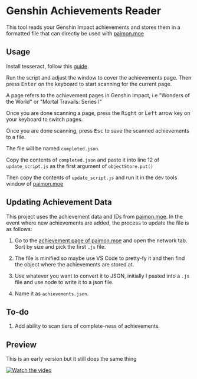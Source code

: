 # Genshin Achievements Reader

This tool reads your Genshin Impact achievements and stores them in a formatted file that can directly be used with [paimon.moe](https://paimon.moe/)

## Usage

Install tesseract, follow this [guide](https://github.com/tesseract-ocr/tesseract#installing-tesseract)

Run the script and adjust the window to cover the achievements page. Then press <kbd>Enter</kbd> on the keyboard to start scanning for the current page.

A page refers to the achievement pages in Genshin Impact, i.e "Wonders of the World" or "Mortal Travails: Series I"

Once you are done scanning a page, press the <kbd>Right</kbd> or <kbd>Left</kbd> arrow key on your keyboard to switch pages.

Once you are done scanning, press <kbd>Esc</kbd> to save the scanned achievements to a file.

The file will be named `completed.json`.

Copy the contents of `completed.json` and paste it into line 12 of `update_script.js` as the first argument of `objectStore.put()`

Then copy the contents of `update_script.js` and run it in the dev tools window of [paimon.moe](https://paimon.moe/)

## Updating Achievement Data

This project uses the achievement data and IDs from [paimon.moe](https://paimon.moe/). In the event where new achievements are added, the process to update the file is as follows:

1. Go to the [achievement page of paimon.moe](https://paimon.moe/achievement) and open the network tab. Sort by size and pick the first `.js` file.

2. The file is minified so maybe use VS Code to pretty-fy it and then find the object where the achievements are stored at.

3. Use whatever you want to convert it to JSON, initially I pasted into a `.js` file and use node to write it to a json file.

4. Name it as `achievements.json`.

## To-do

1. Add ability to scan tiers of complete-ness of achievements.

## Preview

This is an early version but it still does the same thing

[![Watch the video](https://user-images.githubusercontent.com/20278298/199739441-42843f71-5588-4b73-beeb-3b0220fe9525.png)
](https://www.youtube.com/embed/lpvMbs4FRPs)
